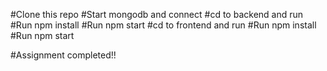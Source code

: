 #Clone this repo
#Start mongodb and connect 
#cd to backend and run 
#Run npm install 
#Run npm start 
#cd to frontend and run 
#Run npm install 
#Run npm start

#Assignment completed!!


